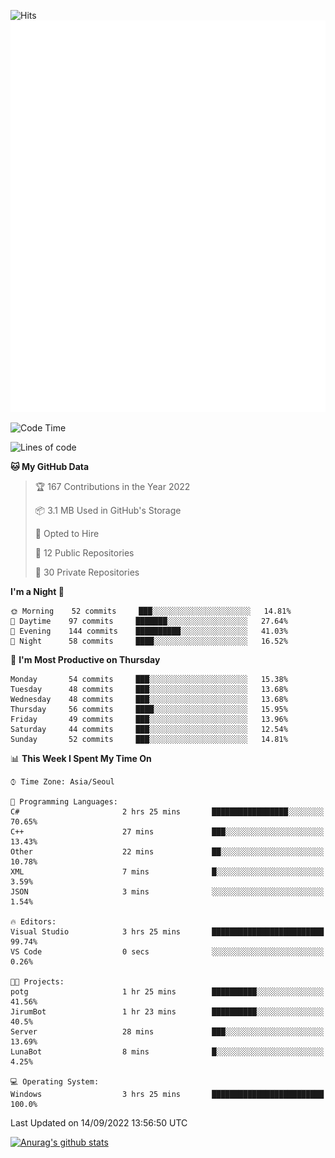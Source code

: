 ![Hits](https://hits.seeyoufarm.com/api/count/incr/badge.svg?url=https%3A%2F%2Fgithub.com%2Fkokose1234&count_bg=%2379C83D&title_bg=%23555555&icon=apple.svg&icon_color=%23E7E7E7&title=hits&edge_flat=false)
<br/>
![Metrics](https://github.com/kokose1234/kokose1234/blob/main/github-metrics.svg)

<!--START_SECTION:waka-->
![Code Time](http://img.shields.io/badge/Code%20Time-690%20hrs%2023%20mins-blue)

![Lines of code](https://img.shields.io/badge/From%20Hello%20World%20I%27ve%20Written-936%20Thousand%20lines%20of%20code-blue)

**🐱 My GitHub Data** 

> 🏆 167 Contributions in the Year 2022
 > 
> 📦 3.1 MB Used in GitHub's Storage 
 > 
> 💼 Opted to Hire
 > 
> 📜 12 Public Repositories 
 > 
> 🔑 30 Private Repositories  
 > 
**I'm a Night 🦉** 

```text
🌞 Morning    52 commits     ███░░░░░░░░░░░░░░░░░░░░░░   14.81% 
🌆 Daytime    97 commits     ███████░░░░░░░░░░░░░░░░░░   27.64% 
🌃 Evening    144 commits    ██████████░░░░░░░░░░░░░░░   41.03% 
🌙 Night      58 commits     ████░░░░░░░░░░░░░░░░░░░░░   16.52%

```
📅 **I'm Most Productive on Thursday** 

```text
Monday       54 commits     ███░░░░░░░░░░░░░░░░░░░░░░   15.38% 
Tuesday      48 commits     ███░░░░░░░░░░░░░░░░░░░░░░   13.68% 
Wednesday    48 commits     ███░░░░░░░░░░░░░░░░░░░░░░   13.68% 
Thursday     56 commits     ████░░░░░░░░░░░░░░░░░░░░░   15.95% 
Friday       49 commits     ███░░░░░░░░░░░░░░░░░░░░░░   13.96% 
Saturday     44 commits     ███░░░░░░░░░░░░░░░░░░░░░░   12.54% 
Sunday       52 commits     ███░░░░░░░░░░░░░░░░░░░░░░   14.81%

```


📊 **This Week I Spent My Time On** 

```text
⌚︎ Time Zone: Asia/Seoul

💬 Programming Languages: 
C#                       2 hrs 25 mins       █████████████████░░░░░░░░   70.65% 
C++                      27 mins             ███░░░░░░░░░░░░░░░░░░░░░░   13.43% 
Other                    22 mins             ██░░░░░░░░░░░░░░░░░░░░░░░   10.78% 
XML                      7 mins              █░░░░░░░░░░░░░░░░░░░░░░░░   3.59% 
JSON                     3 mins              ░░░░░░░░░░░░░░░░░░░░░░░░░   1.54%

🔥 Editors: 
Visual Studio            3 hrs 25 mins       █████████████████████████   99.74% 
VS Code                  0 secs              ░░░░░░░░░░░░░░░░░░░░░░░░░   0.26%

🐱‍💻 Projects: 
potg                     1 hr 25 mins        ██████████░░░░░░░░░░░░░░░   41.56% 
JirumBot                 1 hr 23 mins        ██████████░░░░░░░░░░░░░░░   40.5% 
Server                   28 mins             ███░░░░░░░░░░░░░░░░░░░░░░   13.69% 
LunaBot                  8 mins              █░░░░░░░░░░░░░░░░░░░░░░░░   4.25%

💻 Operating System: 
Windows                  3 hrs 25 mins       █████████████████████████   100.0%

```


 Last Updated on 14/09/2022 13:56:50 UTC
<!--END_SECTION:waka-->

[![Anurag's github stats](https://github-readme-stats.vercel.app/api?username=kokose1234&theme=dracula)](https://github.com/anuraghazra/github-readme-stats)



	
